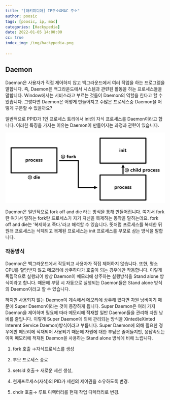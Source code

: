 ```yaml
---
title: "[해키피디아] IP주소&MAC 주소"
author: poosic
tags: [poosic, ip, mac]
categories: [Hackypedia]
date: 2022-01-05 14:00:00
cc: true
index_img: /img/hackypedia.png

---
```


## Daemon

Daemon은 사용자가 직접 제어하지 않고 백그라운드에서 여러 작업을 하는 프로그램을 말합니다. 즉, Daemon은 백그라운드에서 시스템과 관련된 활동을 하는 프로세스들을 말합니다. Window에서는 서비스라고 부르는 것들이 Daemon의 역할을 한다고 할 수 있습니다. 그렇다면 Daemon은 어떻게 만들어지고 수많은 프로세스중 Daemon을 어떻게 구분할 수 있을까요?

일반적으로 PPID가 1인 프로세스 트리에서 init의 자식 프로세스를 Daemon이라고 합니다. 이러한 특징을 가지는 이유는 Daemon이 만들어지는 과정과 관련이 있습니다.

![Untitled.jpg](daemon/image1.png)

Daemon은 일반적으로 fork off and die 라는 방식을 통해 만들어집니다. 여기서 fork란 여기서 말하는 fork란 프로세스가 자기 자신을 복제하는 동작을 말하는데요. fork off and die는 ‘복제하고 죽다.’라고 해석할 수 있습니다. 뜻처럼 프로세스를 복제한 뒤 원래 프로세스는 삭제되고 복제된 프로세스는 init 프로세스를 부모로 삼는 방식을 말합니다.

### 작동방식

Daemon은 백그라운드에서 작동되고 사용자가 직접 제어하지 않습니다. 또한, 평소 CPU를 할당받지 않고 메모리에 상주하다가 호출이 되는 경우에만 작동합니다. 이렇게 독립적으로 실행되어 항상 Daemon이 메모리에 상주하는 실행방식을 Stand alone 방식이라고 합니다. 때문에 부팅 시 자동으로 실행되는 Daemon들은 Stand alone 방식의 Daemon이라고 할 수 있습니다.

하지만 사용되지 않는 Daemon이 계속해서 메모리에 상주해 있다면 자원 낭비이기 때문에 Super Daemon이라는 것이 등장하게 됩니다. Super Daemon은 여러 가지 Daemon을 제어하며 필요에 따라 메모리에 적재할 일반 Daemon들을 관리해 자원 낭비를 줄입니다. 이렇게 Super Daemon에 의해 관리되는 방식을 Xinted(eXinted Interent Service Daemon)방식이라고 부릅니다. Super Daemon에 의해 필요한 경우에만 메모리에 적재되어 사용되기 때문에 자원에 대한 부담은 줄어들지만, 응답속도는 이미 메모리에 적재된 Daemon을 사용하는 Stand alone 방식에 비해 느립니다.

1. fork 호출 →자식프로세스를 생성

2. 부모 프로세스 종료
3. setsid 호출→ 새로운 세션 생성,

4. 현재프로세스(자식)의 PID가 세션의 제어권을 소유하도록 변경.
5. chdir 호출→ 루트 디렉터리를 현재  작업 디렉터리로 변경.